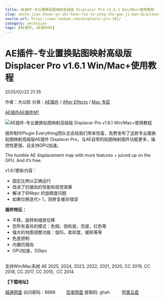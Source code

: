 ```yaml
---
title: AE插件-专业置换贴图映射高级版 Displacer Pro v1.6.1 Win/Mac+使用教程
slug: aecha-jian-zhuan-ye-zhi-huan-tie-tu-ying-she-gao-ji-ban-displacer-pro-v1-6-1-win-mac-shi-yong-jiao-cheng
source_url: https://www.lookae.com/displacer-pro-161/
category: aechajian
tags: [AE插件, AE插件M1]
---
```

# AE插件-专业置换贴图映射高级版 Displacer Pro v1.6.1 Win/Mac+使用教程

2025/02/22 21:35

作者：大众脸
分类：[AE插件](https://www.lookae.com/after-effects/aechajian/) / [After Effects](https://www.lookae.com/after-effects/) / [Mac 专区](https://www.lookae.com/mac-osx/)

[AE插件](https://www.lookae.com/tag/ae%e6%8f%92%e4%bb%b6/)[AE插件M1](https://www.lookae.com/tag/aem1/)

![AE插件-专业置换贴图映射高级版 Displacer Pro v1.6.1 Win/Mac+使用教程](https://www.lookae.com/wp-content/uploads/2020/10/Displace-Pro.jpg "AE插件-专业置换贴图映射高级版 Displacer Pro v1.6.1 Win/Mac+使用教程-LookAE.com")

插件制作Plugin Everything团队总会给我们带来惊喜，免费发布了这款专业置换贴图映射高级版AE插件 Displacer Pro，与AE自带的贴图映射插件功能更多，操控性更强，且支持GPU加速。

The humble AE displacement map with more features + juiced up on the GPU. And it’s free.

v1.6.1更新内容：

* 固定比例以正确运行
* 改进了抗锯齿的性能和视觉效果
* 解决了@8bpc 的低精度问题
* 如果位移迭代> 1，则修复缓存错误

**插件特征：**

* 平移，旋转和缩放位移
* 您所有喜欢的模式：色相，饱和度，亮度，红色等
* 强大的地图调整功能：伽玛，柔和度，缓和等等
* 色差控制
* 内置抗锯齿
* GPU加速，32bpc

[﻿﻿﻿](https://cloud.video.taobao.com//play/u/705956171/p/1/e/6/t/1/281382393872.mp4)  
支持Win/Mac系统 AE 2025, 2024, 2023, 2022, 2021, 2020, CC 2019, CC 2018, CC 2017, CC 2015,  CC 2014

**【下载地址】**

[城通网盘](https://url70.ctfile.com/f/2827370-1463377204-638a8b?p=4431) 访问密码：6688         [百度网盘](https://pan.baidu.com/s/1G-UqKZwkdwlhexmOy97yLA?pwd=ghah) 提取码: ghah          [阿里云盘](https://www.alipan.com/s/VgNvujJvWXW)
